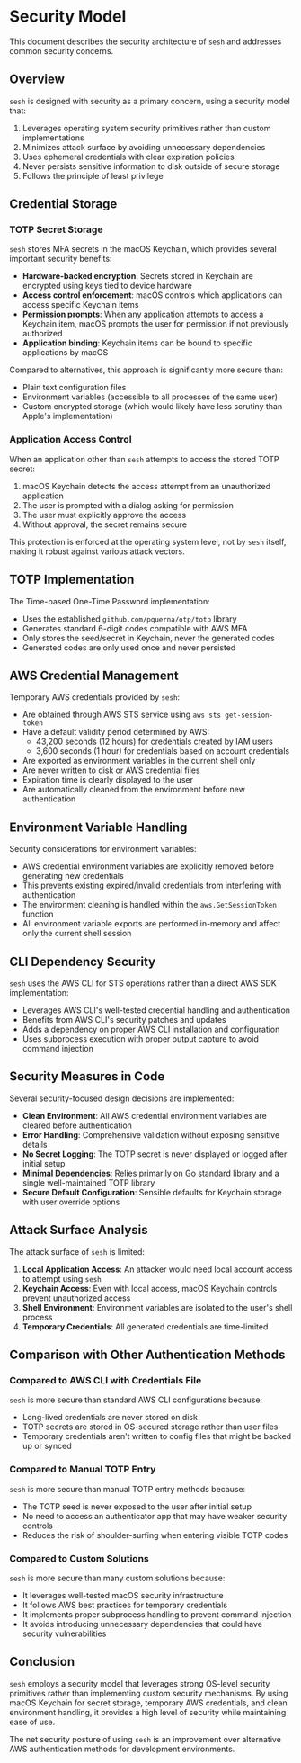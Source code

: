 # Security Model

This document describes the security architecture of `sesh` and addresses common security concerns.

## Overview

`sesh` is designed with security as a primary concern, using a security model that:

1. Leverages operating system security primitives rather than custom implementations
2. Minimizes attack surface by avoiding unnecessary dependencies
3. Uses ephemeral credentials with clear expiration policies  
4. Never persists sensitive information to disk outside of secure storage
5. Follows the principle of least privilege

## Credential Storage

### TOTP Secret Storage

`sesh` stores MFA secrets in the macOS Keychain, which provides several important security benefits:

- **Hardware-backed encryption**: Secrets stored in Keychain are encrypted using keys tied to device hardware
- **Access control enforcement**: macOS controls which applications can access specific Keychain items
- **Permission prompts**: When any application attempts to access a Keychain item, macOS prompts the user for permission if not previously authorized
- **Application binding**: Keychain items can be bound to specific applications by macOS

Compared to alternatives, this approach is significantly more secure than:
- Plain text configuration files
- Environment variables (accessible to all processes of the same user)
- Custom encrypted storage (which would likely have less scrutiny than Apple's implementation)

### Application Access Control

When an application other than `sesh` attempts to access the stored TOTP secret:

1. macOS Keychain detects the access attempt from an unauthorized application
2. The user is prompted with a dialog asking for permission
3. The user must explicitly approve the access
4. Without approval, the secret remains secure

This protection is enforced at the operating system level, not by `sesh` itself, making it robust against various attack vectors.

## TOTP Implementation

The Time-based One-Time Password implementation:

- Uses the established `github.com/pquerna/otp/totp` library
- Generates standard 6-digit codes compatible with AWS MFA
- Only stores the seed/secret in Keychain, never the generated codes
- Generated codes are only used once and never persisted

## AWS Credential Management

Temporary AWS credentials provided by `sesh`:

- Are obtained through AWS STS service using `aws sts get-session-token`
- Have a default validity period determined by AWS:
  - 43,200 seconds (12 hours) for credentials created by IAM users
  - 3,600 seconds (1 hour) for credentials based on account credentials
- Are exported as environment variables in the current shell only
- Are never written to disk or AWS credential files
- Expiration time is clearly displayed to the user
- Are automatically cleaned from the environment before new authentication

## Environment Variable Handling

Security considerations for environment variables:

- AWS credential environment variables are explicitly removed before generating new credentials
- This prevents existing expired/invalid credentials from interfering with authentication
- The environment cleaning is handled within the `aws.GetSessionToken` function
- All environment variable exports are performed in-memory and affect only the current shell session

## CLI Dependency Security

`sesh` uses the AWS CLI for STS operations rather than a direct AWS SDK implementation:

- Leverages AWS CLI's well-tested credential handling and authentication
- Benefits from AWS CLI's security patches and updates
- Adds a dependency on proper AWS CLI installation and configuration
- Uses subprocess execution with proper output capture to avoid command injection

## Security Measures in Code

Several security-focused design decisions are implemented:

- **Clean Environment**: All AWS credential environment variables are cleared before authentication
- **Error Handling**: Comprehensive validation without exposing sensitive details
- **No Secret Logging**: The TOTP secret is never displayed or logged after initial setup
- **Minimal Dependencies**: Relies primarily on Go standard library and a single well-maintained TOTP library
- **Secure Default Configuration**: Sensible defaults for Keychain storage with user override options

## Attack Surface Analysis

The attack surface of `sesh` is limited:

1. **Local Application Access**: An attacker would need local account access to attempt using `sesh`
2. **Keychain Access**: Even with local access, macOS Keychain controls prevent unauthorized access  
3. **Shell Environment**: Environment variables are isolated to the user's shell process
4. **Temporary Credentials**: All generated credentials are time-limited

## Comparison with Other Authentication Methods

### Compared to AWS CLI with Credentials File

`sesh` is more secure than standard AWS CLI configurations because:
- Long-lived credentials are never stored on disk
- TOTP secrets are stored in OS-secured storage rather than user files
- Temporary credentials aren't written to config files that might be backed up or synced

### Compared to Manual TOTP Entry

`sesh` is more secure than manual TOTP entry methods because:
- The TOTP seed is never exposed to the user after initial setup
- No need to access an authenticator app that may have weaker security controls
- Reduces the risk of shoulder-surfing when entering visible TOTP codes

### Compared to Custom Solutions

`sesh` is more secure than many custom solutions because:
- It leverages well-tested macOS security infrastructure
- It follows AWS best practices for temporary credentials
- It implements proper subprocess handling to prevent command injection
- It avoids introducing unnecessary dependencies that could have security vulnerabilities

## Conclusion

`sesh` employs a security model that leverages strong OS-level security primitives rather than implementing custom security mechanisms. By using macOS Keychain for secret storage, temporary AWS credentials, and clean environment handling, it provides a high level of security while maintaining ease of use.

The net security posture of using `sesh` is an improvement over alternative AWS authentication methods for development environments.